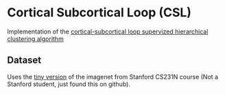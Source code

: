 # Cortical Subcortical Loop (CSL)
Implementation of the [cortical-subcortical loop supervized hierarchical clustering algorithm](https://arxiv.org/abs/1705.00063)

## Dataset
Uses the [tiny version](http://cs231n.stanford.edu/tiny-imagenet-200.zip) of the imagenet from Stanford CS231N course (Not a Stanford student, just found this on github).
